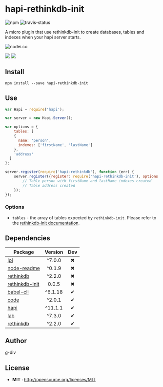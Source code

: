 # hapi-rethinkdb-init

![npm](https://img.shields.io/npm/v/hapi-rethinkdb-init.svg) ![travis-status](https://img.shields.io/travis/g-div/hapi-rethinkdb-init.svg)

A micro plugin that use rethinkdb-init to create databases, tables and indexes when your hapi server starts.

![nodei.co](https://nodei.co/npm/hapi-rethinkdb-init.png?downloads=true&downloadRank=true&stars=true)

![](https://david-dm.org/g-div/hapi-rethinkdb-init/status.svg)
![](https://david-dm.org/g-div/hapi-rethinkdb-init/dev-status.svg)

## Install

`npm install --save hapi-rethinkdb-init`

## Use

```javascript
var Hapi = require('hapi');

var server = new Hapi.Server();

var options = {
	tables: [
    {
      name: 'person',
      indexes: ['firstName', 'lastName']
    },
    'address'
  ]
};

server.register(require('hapi-rethinkdb'), function (err) {
	server.register({register: require('hapi-rethinkdb-init'), options: options}, function (err) {
		// Table person with firstName and lastName indexes created
		// Table address created
	});
});
```

### Options

- `tables` - the array of tables expected by `rethinkdb-init`. Please refer to the [rethinkdb-init documentation](https://github.com/thejsj/rethinkdb-init/blob/master/README.md).

## Dependencies

Package | Version | Dev
--- |:---:|:---:
[joi](https://www.npmjs.com/package/joi) | ^7.0.0 | ✖
[node-readme](https://www.npmjs.com/package/node-readme) | ^0.1.9 | ✖
[rethinkdb](https://www.npmjs.com/package/rethinkdb) | ^2.2.0 | ✖
[rethinkdb-init](https://www.npmjs.com/package/rethinkdb-init) | 0.0.5 | ✖
[babel-cli](https://www.npmjs.com/package/babel-cli) | ^6.1.18 | ✔
[code](https://www.npmjs.com/package/code) | ^2.0.1 | ✔
[hapi](https://www.npmjs.com/package/hapi) | ^11.1.1 | ✔
[lab](https://www.npmjs.com/package/lab) | ^7.3.0 | ✔
[rethinkdb](https://www.npmjs.com/package/rethinkdb) | ^2.2.0 | ✔


## Author

g-div

## License

 - **MIT** : http://opensource.org/licenses/MIT
